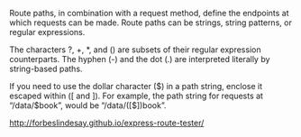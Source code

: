 Route paths, in combination with a request method, define the endpoints at which requests can be made. Route paths can be strings, string patterns, or regular expressions.

The characters ?, +, *, and () are subsets of their regular expression counterparts. The hyphen (-) and the dot (.) are interpreted literally by string-based paths.

If you need to use the dollar character (\$\) in a path string, enclose it escaped within ([ and ]). For example, the path string for requests at “/data/$book”, would be “/data/([\$])book”.

http://forbeslindesay.github.io/express-route-tester/